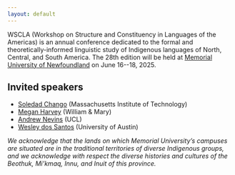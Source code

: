 ```yaml
---
layout: default
---
```


WSCLA (Workshop on Structure and Constituency in Languages of the Americas) is an annual conference dedicated to the formal and theoretically-informed linguistic study of Indigenous languages of North, Central, and South America. The 28th edition will be held at [Memorial University of Newfoundland](https://www.mun.ca/linguistics/) on June 16--18, 2025.

## Invited speakers
+ [Soledad Chango](https://linguistics.mit.edu/user/soley290/) (Massachusetts Institute of Technology)
+ [Megan Harvey](https://maharvey.com/) (William & Mary)
+ [Andrew Nevins](https://profiles.ucl.ac.uk/12006-andrew-nevins) (UCL)
+ [Wesley dos Santos](https://sites.google.com/berkeley.edu/wesleysantos/home/) (University of Austin)

*We acknowledge that the lands on which Memorial University’s campuses are situated are in the traditional territories of diverse Indigenous groups, and we acknowledge with respect the diverse histories and cultures of the Beothuk, Mi’kmaq, Innu, and Inuit of this province.*
